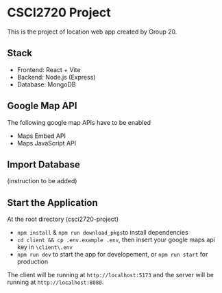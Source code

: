 # CSCI2720 Project
This is the project of location web app created by Group 20. 

## Stack
- Frontend: React + Vite
- Backend: Node.js (Express)
- Database: MongoDB

## Google Map API
The following google map APIs have to be enabled
- Maps Embed API
- Maps JavaScript API

## Import Database
(instruction to be added)

## Start the Application
At the root directory (csci2720-project)
- `npm install` & `npm run download_pkgs`to install dependencies
- `cd client && cp .env.example .env`, then insert your google maps api key in `\client\.env`
- `npm run dev` to start the app for developement, or `npm run start` for production

The client will be running at `http://localhost:5173` and the server will be running at `http://localhost:8080`.